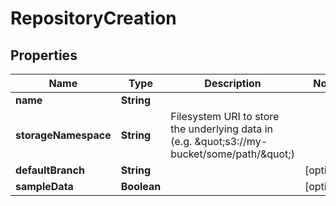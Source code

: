 

# RepositoryCreation


## Properties

Name | Type | Description | Notes
------------ | ------------- | ------------- | -------------
**name** | **String** |  | 
**storageNamespace** | **String** | Filesystem URI to store the underlying data in (e.g. \&quot;s3://my-bucket/some/path/\&quot;) | 
**defaultBranch** | **String** |  |  [optional]
**sampleData** | **Boolean** |  |  [optional]



